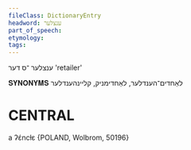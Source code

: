```yaml
---
fileClass: DictionaryEntry
headword: ענצלער
part_of_speech: 
etymology: 
tags: 
---
```

ענצלער
־ס
דער
'retailer'

𝐒𝐘𝐍𝐎𝐍𝐘𝐌𝐒
לאַחדים־הענדלער, לאַחדימניק,  קליינהענדלער

CENTRAL
========

a ʔɛ́ncɫɛ {POLAND, Wolbrom, 50196}

